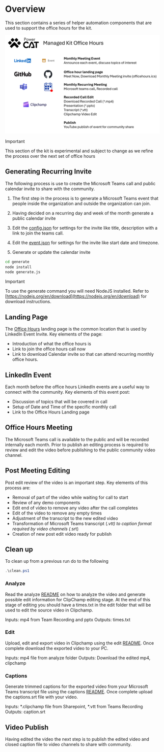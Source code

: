 # Overview

This section contains a series of helper automation components that are used to support the office hours for the kit.

![Office hours overview](./media/office-hours-overview.png)

  > [!IMPORTANT]
  >
  > This section of the kit is experimental and subject to change as we refine the process over the next set of office hours

## Generating Recurring Invite

The following process is use to create the Microsoft Teams call and public calendar invite to share with the community.

1. The first step in the process is to generate a Microsoft Teams event that people inside the organization and outside the organization can join.

2. Having decided on a recurring day and week of the month generate a public calendar invite

3. Edit the [config.json](./generate/config.json) for settings for the invite like title, description with a link to join the teams call.

4. Edit the [event.json](./generate/config.json) for settings for the invite like start date and timezone.

5. Generate or update the calendar invite

```cmd
cd generate
node install
node generate.js
```

  > [!IMPORTANT]
  > To use the generate command you will need NodeJS installed. Refer to [https://nodejs.org/en/download](https://nodejs.org/en/download) for download instructions.

## Landing Page

The [Office Hours](../../OFFICEHOURS.md) landing page is the common location that is used by LinkedIn Event Invite. Key elements of the page:

- Introduction of what the office hours is
- Link to join the office hours call now
- Link to download Calendar invite so that can attend recurring monthly office hours.

## LinkedIn Event

Each month before the office hours LinkedIn events are a useful way to connect with the community. Key elements of this event post:

- Discussion of topics that will be covered in call
- Setup of Date and Time of the specific monthly call
- Link to the Office Hours Landing page

## Office Hours Meeting

The Microsoft Teams call is available to the public and will be recorded internally each month. Prior to publish an editing process is required to review and edit the video before publishing to the public community video channel.

## Post Meeting Editing

Post edit review of the video is an important step. Key elements of this process are:

- Removal of part of the video while waiting for call to start
- Review of any demo components
- Edit end of video to remove any video after the call completes
- Edit of the video to remove any empty times
- Adjustment of the transcript to the new edited video
- Transformation of Microsoft Teams transcript (*.vtt) to caption format required by video channels (*.srt)
- Creation of new post edit video ready for publish

## Clean up

To clean up from a previous run do to the following

```powershell
.\clean.ps1
```

### Analyze

Read the analyze [README](./analyze/README.md) on how to analyze the video and generate possible edit information for ClipChamp editing stage. At the end of this stage of editing you should have a times.txt in the edit folder that will be used to edit the source video in Clipchamp.

Inputs: mp4 from Team Recording and pptx
Outputs: times.txt

### Edit

Upload, edit and export video in Clipchamp using the edit [README](./edit/README.md). Once complete download the exported video to your PC.

Inputs: mp4 file from analyze folder
Outputs: Download the edited mp4, clipchamp

### Captions

Generate trimmed captions for the exported video from your Microsoft Teams transcript file using the captions [README](./captions/README.md). Once complete upload the captions.srt file with your video.

Inputs: *.clipchamp file from Sharepoint, *.vtt from Teams Recording
Outputs: caption.srt

## Video Publish

Having edited the video the next step is to publish the edited video and closed caption file to video channels to share with community.
